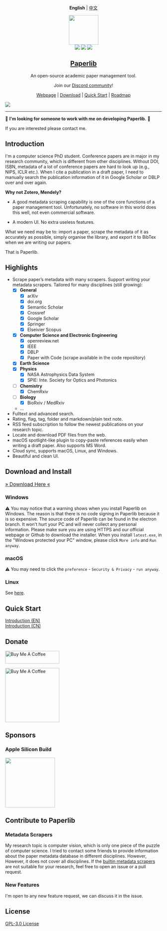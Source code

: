 <div align="center">

**English** | [中文](./README_CN.md)

</div>
<div align="center">
<img src="./assets/icon.png" height="95" />
<br />
<img src="https://img.shields.io/badge/dynamic/json?label=Release&query=version&url=https://raw.githubusercontent.com/Future-Scholars/paperlib/master/package.json" />
<img src="https://img.shields.io/github/license/Future-Scholars/paperlib" />
<img src="https://img.shields.io/github/stars/Future-Scholars/paperlib" />
<h2><a href="https://paperlib.app/" > Paperlib </a></h2>
An open-source academic paper management tool.
</div>

<p align='center'>
Join our <a href="https://discord.gg/4unrSRjcM9">Discord community</a>!
</p>


<p align='center'>
<a href='https://paperlib.app/en/'>Webpage</a> | <a href='https://paperlib.app/en/download.html'>Download</a> | <a href='https://paperlib.app/en/doc/getting-started.html'>Quick Start</a> | <a href='https://github.com/users/Future-Scholars/projects/1/views/1'>Roadmap</a>
</p>

![](./assets/ui.png)

---


📣 **I'm looking for someone to work with me on developing Paperlib.** 📣

 If you are interested please contact me. 

## Introduction

I'm a computer science PhD student. Conference papers are in major in my research community, which is different from other disciplines. Without DOI, ISBN, metadata of a lot of conference papers are hard to look up (e.g., NIPS, ICLR etc.). When I cite a publication in a draft paper, I need to manually search the publication information of it in Google Scholar or DBLP over and over again.

**Why not Zotero, Mendely?**

- A good metadata scraping capability is one of the core functions of a paper management tool. Unfortunately, no software in this world does this well, not even commercial software.

- A modern UI. No extra useless features.

What we need may be to: import a paper, scrape the metadata of it as accurately as possible, simply organise the library, and export it to BibTex when we are writing our papers.

That is Paperlib.


## Highlights
-   Scrape paper’s metadata with many scrapers. Support writing your metadata scrapers. Tailored for many disciplines (still growing):
    - [x] **General**
        - [x] arXiv
        - [x] doi.org
        - [x] Semantic Scholar
        - [x] Crossref
        - [x] Google Scholar
        - [x] Springer
        - [x] Elseivier Scopus
    - [x] **Computer Science and Electronic Engineering**
        - [x] openreview.net
        - [x] IEEE
        - [x] DBLP
        - [x] Paper with Code (scrape available in the code repository)
    - [x] **Earth Science**
    - [x] **Physics**
        - [x] NASA Astrophysics Data System
        - [x] SPIE: Inte. Society for Optics and Photonics
    - [ ] **Chemistry**
        - [x] ChemRxiv
    - [ ] **Biology**
        - [x] BioRxiv / MedRxiv

    - ...
-   Fulltext and advanced search.
-   Rating, flag, tag, folder and markdown/plain text note.
-   RSS feed subscription to follow the newest publications on your research topic.
-   Locate and download PDF files from the web.
-   macOS spotlight-like plugin to copy-paste references easily when writing a draft paper. Also supports MS Word.
-   Cloud sync, supports macOS, Linux, and Windows.
-   Beautiful and clean UI.

## Download and Install

<a href="https://paperlib.app/en/download.html" style="font-size: 16px"> » Download Here « </a>

### Windows

⚠️ You may notice that a warning shows when you install Paperlib on Windows. The reason is that there is no code signing in Paperlib because it is so expensive. The source code of Paperlib can be found in the electron branch. It won't hurt your PC and will never collect any personal information. Please make sure you are using HTTPS and our official webpage or Github to download the installer. When you install `latest.exe`, in the "Windows protected your PC" window, please click `More info` and `Run anyway`.

### macOS

⚠️ You may need to click the `preference` - `Security & Privacy` - `run anyway`.

### Linux

See [here](https://paperlib.app/en/download-linux.html).

## Quick Start

[Introduction (EN)](https://paperlib.app/en/doc/getting-started.html)  
[Introduction (CN)](https://paperlib.app/cn/doc/getting-started.html)

## Donate

<a href="https://www.buymeacoffee.com/geoffreychen777" target="_blank"><img src="https://cdn.buymeacoffee.com/buttons/default-orange.png" alt="Buy Me A Coffee" height="41" width="174"></a>

<a href="https://www.buymeacoffee.com/geoffreychen777" target="_blank"><img src="./assets/wechat.png" alt="Buy Me A Coffee" height="174" width="174"></a>

## Sponsors

### Apple Silicon Build
<img src="https://user-images.githubusercontent.com/14183213/179353324-42ee9831-68a8-4816-97f5-cc7be7189ce8.png" style="width: 160px"/>


## Contribute to Paperlib

### Metadata Scrapers
My research topic is computer vision, which is only one piece of the puzzle of computer science. I tried to contact some friends to provide information about the paper metadata database in different disciplines. However, However, it does not cover all disciplines. If the [builtin metadata scrapers](https://github.com/Future-Scholars/paperlib/tree/master/app/repositories/scraper-repository/scrapers) are not suitable for your research, feel free to open an issue or a pull request.

### New Features

I'm open to any new feature request, we can discuss it in the issue.

## License

[GPL-3.0 License](./LICENSE)
